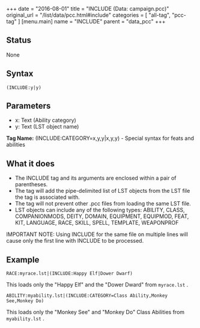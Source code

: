 +++
date = "2016-08-01"
title = "INCLUDE (Data: campaign.pcc)"
original_url = "/list/data/pcc.html#include"
categories = [ "all-tag", "pcc-tag" ]
[menu.main]
    name = "INCLUDE"
    parent = "data_pcc"
+++

## Status

None

## Syntax

`(INCLUDE:y|y)`

## Parameters

-   x: Text (Ability category)
-   y: Text (LST object name)



**Tag Name:** (INCLUDE:CATEGORY=x,y,y|x,y,y) - Special syntax for feats
and abilities

What it does
------------

-   The INCLUDE tag and its arguments are enclosed within a pair
    of parentheses.
-   The tag will add the pipe-delimited list of LST objects from the LST
    file the tag is associated with.
-   The tag will not prevent other .pcc files from loading the same
    LST file.
-   LST objects can include any of the following types: ABILITY, CLASS,
    COMPANIONMODS, DEITY, DOMAIN, EQUIPMENT, EQUIPMOD, FEAT, KIT,
    LANGUAGE, RACE, SKILL, SPELL, TEMPLATE, WEAPONPROF

<span class="new"> IMPORTANT NOTE: </span> Using INCLUDE for the same
file on multiple lines will cause only the first line with INCLUDE to be
processed.

Example
-------

`RACE:myrace.lst|(INCLUDE:Happy Elf|Dower Dwarf)`

This loads only the "Happy Elf" and the "Dower Dward" from `myrace.lst`
.

`ABILITY:myability.lst|(INCLUDE:CATEGORY=Class Ability,Monkey See,Monkey Do)`

This loads only the "Monkey See" and "Monkey Do" Class Abilities from
`myability.lst` .

